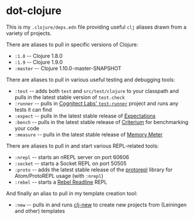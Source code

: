 # dot-clojure

This is my `.clojure/deps.edn` file providing useful `clj` aliases drawn from a variety of projects.

There are aliases to pull in specific versions of Clojure:
* `:1.8` -- Clojure 1.8.0
* `:1.9` -- Clojure 1.9.0
* `:master` -- Clojure 1.10.0-master-SNAPSHOT

There are aliases to pull in various useful testing and debugging tools:
* `:test` -- adds both `test` and `src/test/clojure` to your classpath and pulls in the latest stable version of `test.check`
* `:runner` -- pulls in [Cognitect Labs' `test-runner`](https://github.com/cognitect-labs/test-runner) project and runs any tests it can find
* `:expect` -- pulls in the latest stable release of [Expectations](https://github.com/clojure-expectations/expectations)
* `:bench` -- pulls in the latest stable release of [Criterium](https://github.com/hugoduncan/criterium/) for benchmarking your code
* `:measure` -- pulls in the latest stable release of [Memory Meter](https://github.com/clojure-goes-fast/clj-memory-meter)

There are aliases to pull in and start various REPL-related tools:
* `:nrepl` -- starts an nREPL server on port 60606
* `:socket` -- starts a Socket REPL on port 50505
* `:proto` -- adds the latest stable release of the [protorepl](https://atom.io/packages/proto-repl) library for Atom/ProtoREPL usage (with `:nrepl`)
* `:rebel` -- starts a [Rebel Readline](https://github.com/bhauman/rebel-readline) REPL

And finally an alias to pull in my template creation tool:
* `:new` -- pulls in and runs [clj-new](https://github.com/seancorfield/clj-new) to create new projects from (Leiningen and other) templates
